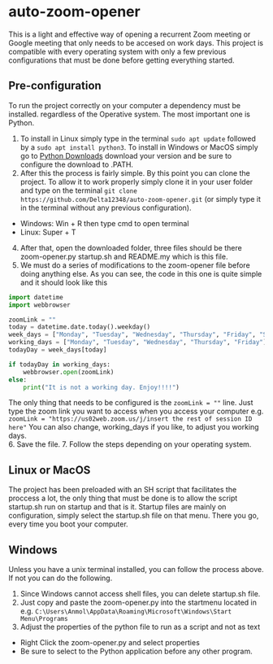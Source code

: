 # auto-zoom-opener
This is a light and effective way of opening a recurrent Zoom meeting or Google meeting that only needs to be accesed on work days. This project is compatible with every operating system with only a few previous configurations that must be done before getting everything started. 
## Pre-configuration
To run the project correctly on your computer a dependency must be installed. regardless of the Operative system. The most important one is Python. 
1. To install in Linux simply type in the terminal `sudo apt update` followed by a `sudo apt install python3`.
To install in Windows or MacOS simply go to [Python Downloads](https://www.python.org/downloads) download your version and be sure to configure the download to .PATH.
2. After this the process is fairly simple. By this point you can clone the project. To allow it to work properly simply clone it in your user folder and type  on the terminal `git clone https://github.com/Delta12348/auto-zoom-opener.git` (or simply type it in the terminal without any previous configuration). 
  * Windows: Win + R then type cmd to open terminal
  * Linux: Super + T
4. After that, open the downloaded folder, three files should be there zoom-opener.py startup.sh and README.my which is this file.
5. We must do a series of modifications to the zoom-opener file before doing anything else. As you can see, the code in this one is quite simple and it should look like this  
```Python
import datetime
import webbrowser

zoomLink = ""
today = datetime.date.today().weekday()
week_days = ["Monday", "Tuesday", "Wednesday", "Thursday", "Friday", "Saturday", "Sunday"]
working_days = ["Monday", "Tuesday", "Wednesday", "Thursday", "Friday"]
todayDay = week_days[today]

if todayDay in working_days:
    webbrowser.open(zoomLink)
else: 
    print("It is not a working day. Enjoy!!!!")
```
The only thing that needs to be configured is the `zoomLink = ""` line. Just type the zoom link you want to access when you access your computer e.g. `zoomLink = "https://us02web.zoom.us/j/insert the rest of session ID here"` You can also change, working_days if you like, to adjust you working days.  
6. Save the file.
7. Follow the steps depending on your operating system.
## Linux or MacOS
The project has been preloaded with an SH script that facilitates the proccess a lot, the only thing that must be done is to allow the script startup.sh run on startup and that is it. Startup files are mainly on configuration, simply select the startup.sh file on that menu. There you go, every time you boot your computer. 
## Windows
Unless you have a unix terminal installed, you can follow the process above. If not you can do the following. 
1. Since Windows cannot access shell files, you can delete startup.sh file. 
2. Just copy and paste the zoom-opener.py into the startmenu located in e.g. `C:\Users\Anmol\AppData\Roaming\Microsoft\Windows\Start Menu\Programs`
3. Adjust the properties of the python file to run as a script and not as text 
  * Right Click the zoom-opener.py and select properties
  * Be sure to select to the Python application before any other program. 
